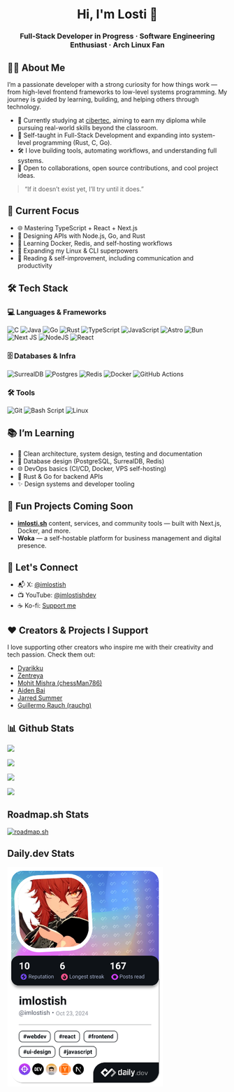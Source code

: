 <h1 align="center">Hi, I'm Losti 👾</h1>
<h3 align="center">Full-Stack Developer in Progress · Software Engineering Enthusiast · Arch Linux Fan</h3>

## 👨‍💻 About Me

I’m a passionate developer with a strong curiosity for how things work — from high-level frontend frameworks to low-level systems programming. My journey is guided by learning, building, and helping others through technology.

- 🎯 Currently studying at [cibertec](https://www.cibertec.edu.pe), aiming to earn my diploma while pursuing real-world skills beyond the classroom.
- 🧠 Self-taught in Full-Stack Development and expanding into system-level programming (Rust, C, Go).
- 🛠 I love building tools, automating workflows, and understanding full systems.
- 🤝 Open to collaborations, open source contributions, and cool project ideas.

> “If it doesn’t exist yet, I’ll try until it does.”

## 🚀 Current Focus

- 🌐 Mastering TypeScript + React + Next.js
- 🧩 Designing APIs with Node.js, Go, and Rust
- 🐳 Learning Docker, Redis, and self-hosting workflows
- 🐧 Expanding my Linux & CLI superpowers
- 🧠 Reading & self-improvement, including communication and productivity

## 🛠 Tech Stack

### 💻 Languages & Frameworks

![C](https://img.shields.io/badge/c-%2300599C.svg?style=for-the-badge&logo=c&logoColor=white)
![Java](https://img.shields.io/badge/java-%23ED8B00.svg?style=for-the-badge&logo=openjdk&logoColor=white)
![Go](https://img.shields.io/badge/go-%2300ADD8.svg?style=for-the-badge&logo=go&logoColor=white)
![Rust](https://img.shields.io/badge/rust-%23000000.svg?style=for-the-badge&logo=rust&logoColor=white)
![TypeScript](https://img.shields.io/badge/typescript-%23007ACC.svg?style=for-the-badge&logo=typescript&logoColor=white)
![JavaScript](https://img.shields.io/badge/javascript-%23323330.svg?style=for-the-badge&logo=javascript&logoColor=%23F7DF1E)
![Astro](https://img.shields.io/badge/astro-%232C2052.svg?style=for-the-badge&logo=astro&logoColor=white)
![Bun](https://img.shields.io/badge/Bun-%23000000.svg?style=for-the-badge&logo=bun&logoColor=white)
![Next JS](https://img.shields.io/badge/Next-black?style=for-the-badge&logo=next.js&logoColor=white)
![NodeJS](https://img.shields.io/badge/node.js-6DA55F?style=for-the-badge&logo=node.js&logoColor=white)
![React](https://img.shields.io/badge/react-%2320232a.svg?style=for-the-badge&logo=react&logoColor=%2361DAFB)

### 🗄 Databases & Infra

![SurrealDB](https://img.shields.io/badge/SurrealDB-FF00A0?style=for-the-badge&logo=surrealdb&logoColor=white)
![Postgres](https://img.shields.io/badge/postgres-%23316192.svg?style=for-the-badge&logo=postgresql&logoColor=white)
![Redis](https://img.shields.io/badge/redis-%23DD0031.svg?style=for-the-badge&logo=redis&logoColor=white)
![Docker](https://img.shields.io/badge/docker-%230db7ed.svg?style=for-the-badge&logo=docker&logoColor=white)
![GitHub Actions](https://img.shields.io/badge/github%20actions-%232671E5.svg?style=for-the-badge&logo=githubactions&logoColor=white)

### 🛠 Tools

![Git](https://img.shields.io/badge/git-%23F05033.svg?style=for-the-badge&logo=git&logoColor=white)
![Bash Script](https://img.shields.io/badge/bash_script-%23121011.svg?style=for-the-badge&logo=gnu-bash&logoColor=white)
![Linux](https://img.shields.io/badge/-Linux-FCC624?style=for-the-badge&logo=linux&logoColor=white)

## 📚 I’m Learning

- 🧠 Clean architecture, system design, testing and documentation
- 💾 Database design (PostgreSQL, SurrealDB, Redis)
- 🌐 DevOps basics (CI/CD, Docker, VPS self-hosting)
- 🧱 Rust & Go for backend APIs
- ✨ Design systems and developer tooling

## 🧩 Fun Projects Coming Soon

- **[imlosti.sh](https://imlosti.sh)** content, services, and community tools — built with Next.js, Docker, and more.
- **Woka** — a self-hostable platform for business management and digital presence.

## 💬 Let's Connect

- 📬 X: [@imlostish](https://x.com/imlostish)
- 📺 YouTube: [@imlostishdev](https://youtube.com/@@imlostishdev)
- ☕ Ko-fi: [Support me](https://ko-fi.com/lostish)

## ❤️ Creators & Projects I Support

I love supporting other creators who inspire me with their creativity and tech passion. Check them out:

- [Dyarikku](https://x.com/dyarikku)
- [Zentreya](https://x.com/zentreya)
- [Mohit Mishra (chessMan786)](https://x.com/chessMan786)
- [Aiden Bai](https://x.com/aidenybai)
- [Jarred Summer](https://x.com/jarredsumner)
- [Guillermo Rauch (rauchg)](https://x.com/rauchg)

## 📊 Github Stats

![](https://github-readme-stats.vercel.app/api?username=imlostish&theme=dark&hide_border=false&include_all_commits=true&count_private=true)<br/>

![](https://nirzak-streak-stats.vercel.app/?user=imlostish&theme=dark&hide_border=false)

![](https://github-readme-stats.vercel.app/api/top-langs/?username=imlostish&theme=dark&hide_border=false&include_all_commits=true&count_private=true&layout=compact)

![](https://github-contributor-stats.vercel.app/api?username=imlostish&limit=5&theme=dark&combine_all_yearly_contributions=true)

## Roadmap.sh Stats

[![roadmap.sh](https://roadmap.sh/card/tall/65a7fe720c54812283f5a840?variant=dark&roadmaps=full-stack%2Cdocker%2Crust%2Cgolang)](https://roadmap.sh)

## Daily.dev Stats

<a href="https://app.daily.dev/losti"><img src="./devcard.png" width="356" alt="Lost's Dev Card"/></a>
